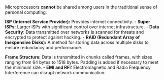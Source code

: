 Microprocessors **cannot** be shared among users in the traditional sense of personal computing.

**ISP (Internet Service Provider):** Provides internet connectivity.
    - **Super ISPs:** Larger ISPs with significant control over internet infrastructure.
    - **Data Security:** Data transmitted over networks is scanned for threats and encrypted to protect against hacking.
    - **RAID (Redundant Array of Inexpensive Disks):** A method for storing data across multiple disks to ensure redundancy and performance.

**Frame Structure:** Data is transmitted in chunks called frames, with sizes ranging from 64 bytes to 1518 bytes. Padding is added if necessary to meet the minimum size.
    - **EMI and RFI:** Electromagnetic and Radio Frequency Interference can disrupt network communication.